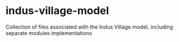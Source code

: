 # indus-village-model
Collection of files associated with the Indus Village model, including separate modules implementations
